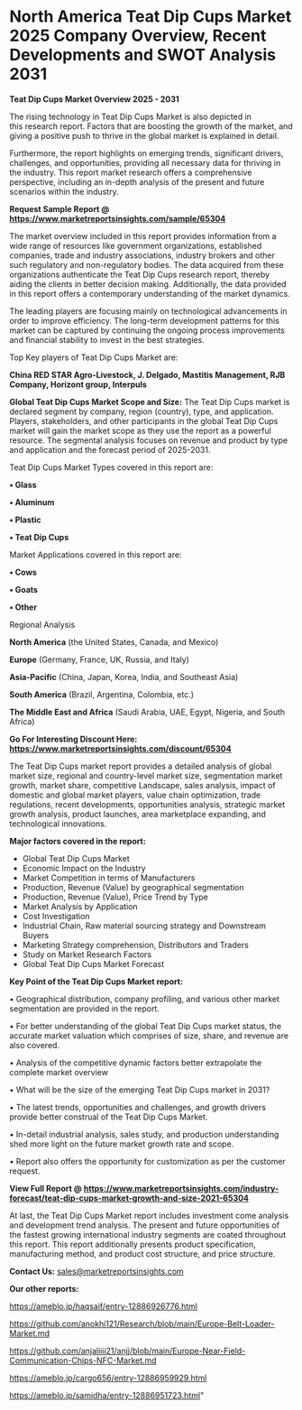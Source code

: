 # North America Teat Dip Cups Market 2025 Company Overview, Recent Developments and SWOT Analysis 2031

<Strong> Teat Dip Cups Market Overview 2025 - 2031</strong>

The rising technology in Teat Dip Cups Market is also depicted in this research report. Factors that are boosting the growth of the market, and giving a positive push to thrive in the global market is explained in detail.

Furthermore, the report highlights on emerging trends, significant drivers, challenges, and opportunities, providing all necessary data for thriving in the industry. This report market research offers a comprehensive perspective, including an in-depth analysis of the present and future scenarios within the industry.

<strong>Request Sample Report @ <a href=https://www.marketreportsinsights.com/sample/65304>https://www.marketreportsinsights.com/sample/65304</a></strong>

The market overview included in this report provides information from a wide range of resources like government organizations, established companies, trade and industry associations, industry brokers and other such regulatory and non-regulatory bodies. The data acquired from these organizations authenticate the Teat Dip Cups research report, thereby aiding the clients in better decision making. Additionally, the data provided in this report offers a contemporary understanding of the market dynamics.

The leading players are focusing mainly on technological advancements in order to improve efficiency. The long-term development patterns for this market can be captured by continuing the ongoing process improvements and financial stability to invest in the best strategies.

Top Key players of Teat Dip Cups Market are:

<strong>China RED STAR Agro-Livestock, J. Delgado, Mastitis Management, RJB Company, Horizont group, Interpuls</strong>

<strong><b>Global Teat Dip Cups Market Scope and Size:</b></strong>
The Teat Dip Cups market is declared segment by company, region (country), type, and application. Players, stakeholders, and other participants in the global Teat Dip Cups market will gain the market scope as they use the report as a powerful resource. The segmental analysis focuses on revenue and product by type and application and the forecast period of 2025-2031.

Teat Dip Cups Market Types covered in this report are:

<strong>• Glass

• Aluminum

• Plastic

• Teat Dip Cups</strong>

Market Applications covered in this report are:

<strong>• Cows

• Goats

• Other</strong> 

Regional Analysis

<strong>North America</strong> (the United States, Canada, and Mexico)

<strong>Europe</strong> (Germany, France, UK, Russia, and Italy)

<strong>Asia-Pacific</strong> (China, Japan, Korea, India, and Southeast Asia)

<strong>South America</strong> (Brazil, Argentina, Colombia, etc.)

<strong>The Middle East and Africa</strong> (Saudi Arabia, UAE, Egypt, Nigeria, and South Africa)

<strong>Go For Interesting Discount Here: <a href=https://www.marketreportsinsights.com/discount/65304>https://www.marketreportsinsights.com/discount/65304</a></strong>

The Teat Dip Cups market report provides a detailed analysis of global market size, regional and country-level market size, segmentation market growth, market share, competitive Landscape, sales analysis, impact of domestic and global market players, value chain optimization, trade regulations, recent developments, opportunities analysis, strategic market growth analysis, product launches, area marketplace expanding, and technological innovations.

<strong><b>Major factors covered in the report:</b></strong>
<ul>
  <li>Global Teat Dip Cups Market </li>
  <li>Economic Impact on the Industry</li>
  <li>Market Competition in terms of Manufacturers</li>
  <li>Production, Revenue (Value) by geographical segmentation</li>
  <li>Production, Revenue (Value), Price Trend by Type</li>
  <li>Market Analysis by Application</li>
  <li>Cost Investigation</li>
  <li>Industrial Chain, Raw material sourcing strategy and Downstream Buyers</li>
  <li>Marketing Strategy comprehension, Distributors and Traders</li>
  <li>Study on Market Research Factors</li>
  <li>Global Teat Dip Cups Market Forecast</li>
</ul>

<strong><b>Key Point of the Teat Dip Cups Market report:</b></strong>

• Geographical distribution, company profiling, and various other market segmentation are provided in the report.

• For better understanding of the global Teat Dip Cups market status, the accurate market valuation which comprises of size, share, and revenue are also covered.

• Analysis of the competitive dynamic factors better extrapolate the complete market overview

• What will be the size of the emerging Teat Dip Cups market in 2031?

• The latest trends, opportunities and challenges, and growth drivers provide better construal of the Teat Dip Cups Market.

• In-detail industrial analysis, sales study, and production understanding shed more light on the future market growth rate and scope.

• Report also offers the opportunity for customization as per the customer request.

<strong><b>View Full Report @ <a href=https://www.marketreportsinsights.com/industry-forecast/teat-dip-cups-market-growth-and-size-2021-65304>https://www.marketreportsinsights.com/industry-forecast/teat-dip-cups-market-growth-and-size-2021-65304</a></b></strong>


At last, the Teat Dip Cups Market report includes investment come analysis and development trend analysis. The present and future opportunities of the fastest growing international industry segments are coated throughout this report. This report additionally presents product specification, manufacturing method, and product cost structure, and price structure.

<strong>Contact Us:</strong>
sales@marketreportsinsights.com

<strong>Our other reports:</strong>

<a href=https://ameblo.jp/haqsaif/entry-12886926776.html>https://ameblo.jp/haqsaif/entry-12886926776.html</a>

<a href=https://github.com/anokhi121/Research/blob/main/Europe-Belt-Loader-Market.md>https://github.com/anokhi121/Research/blob/main/Europe-Belt-Loader-Market.md</a>

<a href=https://github.com/anjaliiii21/anjj/blob/main/Europe-Near-Field-Communication-Chips-NFC-Market.md>https://github.com/anjaliiii21/anjj/blob/main/Europe-Near-Field-Communication-Chips-NFC-Market.md</a>

<a href=https://ameblo.jp/cargo656/entry-12886959929.html>https://ameblo.jp/cargo656/entry-12886959929.html</a>

<a href=https://ameblo.jp/samidha/entry-12886951723.html>https://ameblo.jp/samidha/entry-12886951723.html</a>"
